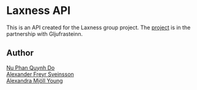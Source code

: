# Laxness API
This is an API created for the Laxness group project. The [project](https://github.com/mimiqkz/Laxness/) is in the partnership with Gljufrasteinn.

## Author
[Nu Phan Quynh Do](https://github.com/mimiqkz/) <br>
[Alexander Freyr Sveinsson](https://github.com/zurgur/) <br>
[Alexandra Mjöll Young](https://github.com/flexayoung/) <br>